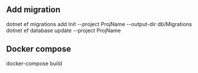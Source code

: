 ## Add migration
dotnet ef migrations add Init --project ProjName --output-dir db/Migrations
dotnet ef database update --project ProjName

## Docker compose
docker-compose build


